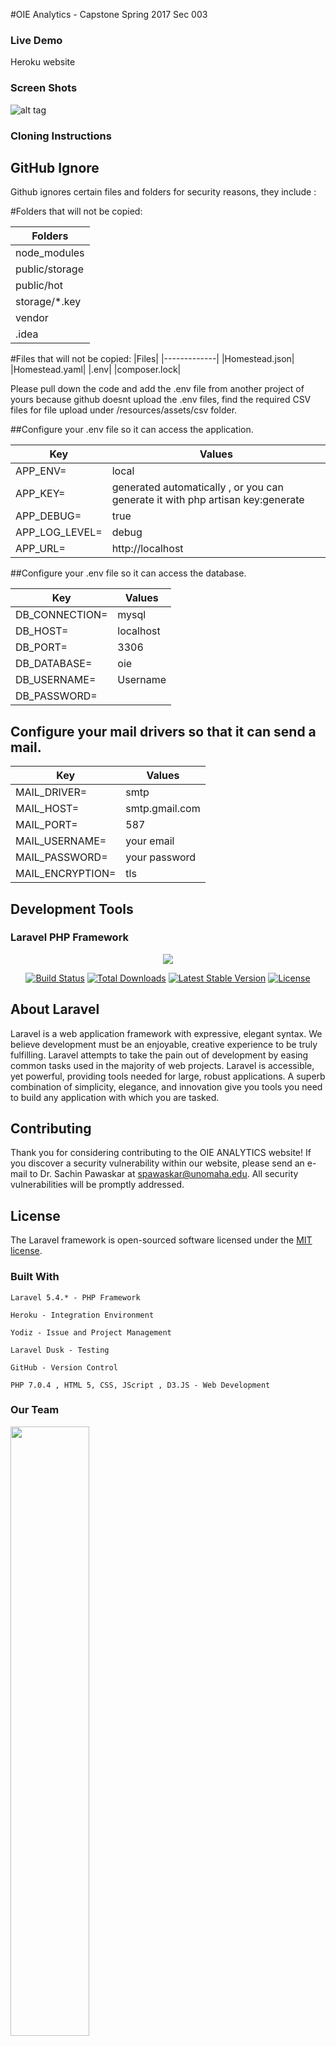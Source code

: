 #OIE Analytics - Capstone Spring 2017 Sec 003

### Live Demo

<link>Heroku website

### Screen Shots

![alt tag](http://makeagif.com/i/ds-2Qm)

### Cloning Instructions

## GitHub Ignore
Github ignores certain files and folders for security reasons, they include :

#Folders that will not be copied:

|Folders|
|-------------|
|node_modules|
|public/storage|
|public/hot|
|storage/*.key|
|vendor|
|.idea|

#Files that will not be copied:
|Files|
|-------------|
|Homestead.json|
|Homestead.yaml|
|.env|
|composer.lock|

Please pull down the code and add the .env file from another project of yours because github doesnt upload the .env files, find the required CSV files for file upload under /resources/assets/csv folder.

##Configure your .env file so it can access the application.

| Key | Values |
|-----|--------|
|APP_ENV=|local| 
|APP_KEY=|generated automatically , or you can generate it with php artisan key:generate|
|APP_DEBUG=|true|
|APP_LOG_LEVEL=|debug|	
|APP_URL=|http://localhost|

##Configure your .env file so it can access the database.

| Key | Values |
|-----|--------|
|DB_CONNECTION=|mysql| 
|DB_HOST=|localhost|
|DB_PORT=|3306|
|DB_DATABASE=|oie|	
|DB_USERNAME=|Username|
|DB_PASSWORD=

## Configure your mail drivers so that it can send a mail.

| Key | Values |
|-----|--------|
|MAIL_DRIVER=|smtp| 
|MAIL_HOST=|smtp.gmail.com|
|MAIL_PORT=|587|
|MAIL_USERNAME=|your email|	
|MAIL_PASSWORD=|your password|
|MAIL_ENCRYPTION=|tls|


## Development Tools

### Laravel PHP Framework

<p align="center"><img src="https://laravel.com/assets/img/components/logo-laravel.svg"></p>

<p align="center">
<a href="https://travis-ci.org/laravel/framework"><img src="https://travis-ci.org/laravel/framework.svg" alt="Build Status"></a>
<a href="https://packagist.org/packages/laravel/framework"><img src="https://poser.pugx.org/laravel/framework/d/total.svg" alt="Total Downloads"></a>
<a href="https://packagist.org/packages/laravel/framework"><img src="https://poser.pugx.org/laravel/framework/v/stable.svg" alt="Latest Stable Version"></a>
<a href="https://packagist.org/packages/laravel/framework"><img src="https://poser.pugx.org/laravel/framework/license.svg" alt="License"></a>
</p>

## About Laravel

Laravel is a web application framework with expressive, elegant syntax. We believe development must be an enjoyable, creative experience to be truly fulfilling. Laravel attempts to take the pain out of development by easing common tasks used in the majority of web projects. Laravel is accessible, yet powerful, providing tools needed for large, robust applications. A superb combination of simplicity, elegance, and innovation give you tools you need to build any application with which you are tasked.

## Contributing

Thank you for considering contributing to the OIE ANALYTICS website! If you discover a security vulnerability within our website, please send an e-mail to Dr. Sachin Pawaskar at spawaskar@unomaha.edu. All security vulnerabilities will be promptly addressed.

## License

The Laravel framework is open-sourced software licensed under the [MIT license](http://opensource.org/licenses/MIT).

### Built With

    Laravel 5.4.* - PHP Framework

    Heroku - Integration Environment

    Yodiz - Issue and Project Management

    Laravel Dusk - Testing

    GitHub - Version Control

    PHP 7.0.4 , HTML 5, CSS, JScript , D3.JS - Web Development


### Our Team
<!--Kavya-->
<img src="{{ asset('images/team/Kavya.jpg') }}" class="img-responsive" width="50%"></img> 
<!--Tulasi-->
<img src="{{ asset('images/team/Tulasi.jpg') }}" class="img-responsive" width="50%"></img> 
<!--Apoorva-->
<img src="{{ asset('images/team/Apoorva.jpg') }}" class="img-responsive" width="50%"></img> 
<!--Mathias-->
<img src="{{ asset('images/team/Mathias.jpg') }}" class="img-responsive" width="50%"></img> 
<!--Manjiri-->
<img src="{{ asset('images/team/Manjiri.jpg') }}" class="img-responsive" width="50%"></img> 
<!--Anson-->
<img src="{{ asset('images/team/Anson.jpg') }}" class="img-responsive" width="50%"></img> 
<!--Hrishi-->
<img src="{{ asset('images/team/Hrishikesh.jpg') }}" class="img-responsive" width="50%"></img> 
<!--Pavithra-->
<img src="{{ asset('images/team/Pavithra.jpg') }}" class="img-responsive" width="50%"></img> 
<!--Nikitha-->
<img src="{{ asset('images/team/nikitha.jpg') }}" class="img-responsive" width="50%"></img> 
<!--Elaine-->
<img src="{{ asset('images/team/Elaine.jpg') }}" class="img-responsive" width="50%"></img> 
<!--Anusha-->
<img src="{{ asset('images/team/Anusha.jpg') }}" class="img-responsive" width="50%"></img> 
<!--Pawaskar-->
<img src="{{ asset('images/sachin-pawaskar.png') }}" class="img-responsive" width="50%"></img> 
<!--Praveen-->
<img src="{{ asset('images/Praveen.jpg') }}" class="img-responsive" width="50%"></img> 
